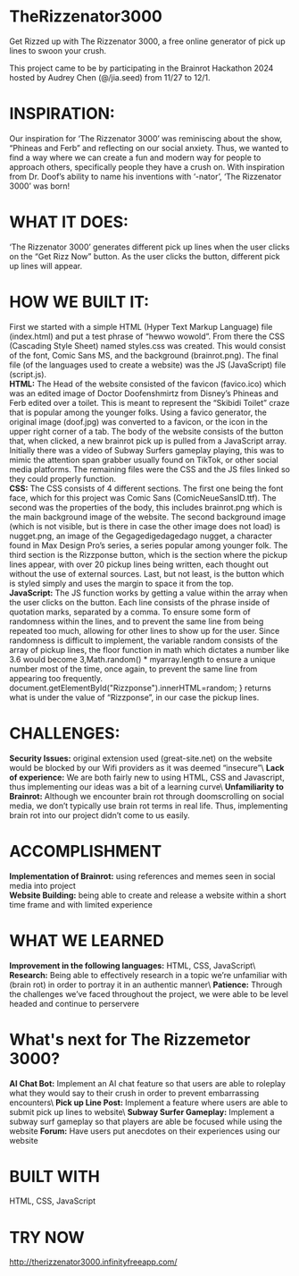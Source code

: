 # TheRizzenator3000
Get Rizzed up with The Rizzenator 3000, a free online generator of pick up lines to swoon your crush. 

This project came to be by participating in the Brainrot Hackathon 2024 hosted by Audrey Chen (@/jia.seed) from 11/27 to 12/1.

# INSPIRATION:
Our inspiration for ‘The Rizzenator 3000’ was reminiscing about the show, “Phineas and Ferb” and reflecting on our social anxiety. Thus, we wanted to find a way where we can create a fun and modern way for people to approach others, specifically people they have a crush on. With inspiration from Dr. Doof’s ability to name his inventions with ‘-nator’, ‘The Rizzenator 3000’ was born! 

# WHAT IT DOES:
‘The Rizzenator 3000’ generates different pick up lines when the user clicks on the “Get Rizz Now” button. As the user clicks the button, different pick up lines will appear. 

# HOW WE BUILT IT:
First we started with a simple HTML (Hyper Text Markup Language) file (index.html) and put a test phrase of “hewwo wowold”. From there the CSS (Cascading Style Sheet) named styles.css was created. This would consist of the font, Comic Sans MS, and the background (brainrot.png). The final file (of the languages used to create a website) was the JS (JavaScript) file (script.js).\
**HTML:** The Head of the website consisted of the favicon (favico.ico) which was an edited image of Doctor Doofenshmirtz from Disney’s Phineas and Ferb edited over a toilet. This is meant to represent the “Skibidi Toilet” craze that is popular among the younger folks. Using a favico generator, the original image (doof.jpg) was converted to a favicon, or the icon in the upper right corner of a tab. 
	The body of the website consists of the button that, when clicked, a new brainrot pick up is pulled from a JavaScript array. Initially there was a video of Subway Surfers gameplay playing, this was to mimic the attention span grabber usually found on TikTok, or other social media platforms. The remaining files were the CSS and the JS files linked so they could properly function.\
**CSS:** The CSS consists of 4 different sections. The first one being the font face, which for this project was Comic Sans (ComicNeueSansID.ttf). The second was the properties of the body, this includes brainrot.png which is the main background image of the website. The second background image (which is not visible, but is there in case the other image does not load) is nugget.png, an image of the Gegagedigedagedago nugget, a character found in Max Design Pro’s series, a series popular among younger folk. The third section is the Rizzponse button, which is the section where the pickup lines appear, with over 20 pickup lines being written, each thought out without the use of external sources. Last, but not least, is the button which is styled simply and uses the margin to space it from the top.\
**JavaScript:** The JS function works by getting a value within the array when the user clicks on the button. Each line consists of the phrase inside of quotation marks, separated by a comma. To ensure some form of randomness within the lines, and to prevent the same line from being repeated too much, allowing for other lines to show up for the user. Since randomness is difficult to implement, the variable random consists of the array of pickup lines, the floor function in math which dictates a number like 3.6 would become 3,Math.random() * myarray.length to ensure a unique number most of the time, once again, to prevent the same line from appearing too frequently.  document.getElementById("Rizzponse").innerHTML=random; } returns what is under the value of “Rizzponse”, in our case the pickup lines.


# CHALLENGES:
**Security Issues:** original extension used (great-site.net) on the website would be blocked by our Wifi providers as it was deemed “insecure”\ 
**Lack of experience:** We are both fairly new to using HTML, CSS and Javascript, thus implementing our ideas was a bit of a learning curve\ 
**Unfamiliarity to Brainrot:** Although we encounter brain rot through doomscrolling on social media, we don’t typically use brain rot terms in real life. Thus, implementing brain rot into our project didn’t come to us easily. 

# ACCOMPLISHMENT 
**Implementation of Brainrot:** using references and memes seen in social media into project\
**Website Building:** being able to create and release a website within a short time frame and with limited experience 

# WHAT WE LEARNED
**Improvement in the following languages:** HTML, CSS, JavaScript\ 
**Research:** Being able to effectively research in a topic we’re unfamiliar with (brain rot) in order to portray it in an authentic manner\ 
**Patience:** Through the challenges we’ve faced throughout the project, we were able to be level headed and continue to perservere 

# What's next for The Rizzemetor 3000? 
**AI Chat Bot:** Implement an AI chat feature so that users are able to roleplay what they would say to their crush in order to prevent embarrassing encounters\ 
**Pick up Line Post:** Implement a feature where users are able to submit pick up lines to website\ 
**Subway Surfer Gameplay:** Implement a subway surf gameplay so that players are able be focused while using the website 
**Forum:** Have users put anecdotes on their experiences using our website

# BUILT WITH
HTML, CSS, JavaScript 

# TRY NOW
http://therizzenator3000.infinityfreeapp.com/

